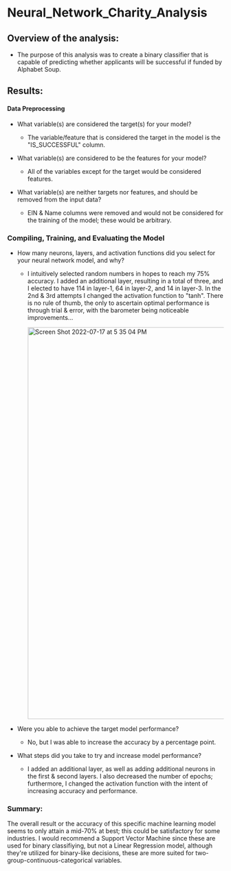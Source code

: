 # Neural_Network_Charity_Analysis

## Overview of the analysis: 
- The purpose of this analysis was to create a binary classifier that is capable of predicting whether applicants will be successful if funded by Alphabet Soup.

## Results: 

#### Data Preprocessing

- What variable(s) are considered the target(s) for your model?

  - The variable/feature that is considered the target in the model is the "IS_SUCCESSFUL" column.

- What variable(s) are considered to be the features for your model?
		
  - All of the variables except for the target would be considered features.

- What variable(s) are neither targets nor features, and should be removed from the input data?

  - EIN & Name columns were removed and would not be considered for the training of the model; these would be arbitrary.
  
### Compiling, Training, and Evaluating the Model
        
- How many neurons, layers, and activation functions did you select for your neural network model, and why?

  - I intuitively selected random numbers in hopes to reach my 75% accuracy.  I added an additional layer, resulting in a total of three, and I elected to have 114 in layer-1, 64 in layer-2, and 14 in layer-3. In the 2nd & 3rd attempts I changed the activation function to "tanh". There is no rule of thumb, the only to ascertain optimal performance is through trial & error, with the barometer being noticeable improvements...

	<img width="909" alt="Screen Shot 2022-07-17 at 5 35 04 PM" src="https://user-images.githubusercontent.com/100239100/179425588-f402598d-d7a5-40ba-a50a-192d316e3448.png">


- Were you able to achieve the target model performance?
		
  - No, but I was able to increase the accuracy by a percentage point.

- What steps did you take to try and increase model performance?

  - I added an additional layer, as well as adding additional neurons in the first & second layers. I also decreased the number of epochs; furthermore, I changed the activation function with the intent of increasing accuracy and performance.

### Summary: 

The overall result or the accuracy of this specific machine learning model seems to only attain a mid-70% at best; this could be satisfactory for some industries.  I would recommend a Support Vector Machine since these are used for binary classifiying, but not a Linear Regression model, although they're utilized for binary-like decisions, these are more suited for two-group-continuous-categorical variables.

